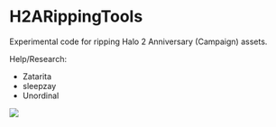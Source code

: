 # H2ARippingTools

Experimental code for ripping Halo 2 Anniversary (Campaign) assets.

Help/Research:
  - Zatarita
  - sleepzay
  - Unordinal

![](https://i.imgur.com/vfmyI4n.png)
